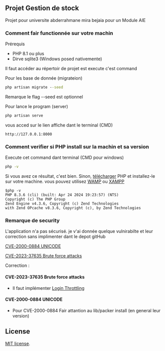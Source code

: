 ## Projet Gestion de stock

Projet pour universite abderrahmane mira bejaia pour un Module AIE

### Comment fair functionnée sur votre machin

Prérequis
 - PHP 8.1 ou plus
 - Dirve sqlite3 (Windows posed nativemente) 

Il faut accéder au répertoir de projet est execute c'est command

Pour les base de donnée (migrateion)

``` cmd
php artisan migrate --seed
```

Remarque le flag --seed est optionnel

Pour lance le program (server)

``` cmd
php artisan serve
```

vous acced sur le lien affiche dant le terminal (CMD)

``` url
http://127.0.0.1:8000
```

### Comment verifier si PHP install sur la machin et sa version

Execute cet command dant terminal (CMD pour windows)

``` cmd
php -v
```

Si vous avez ce résultat, c'est bien. Sinon, [télécharger](https://www.php.net/downloads.php 'PHP') PHP et installez-le sur votre machine.
vous pouvez utilisez [WAMP](https://www.wampserver.com/ 'Wamp') ou [XAMPP](https://www.apachefriends.org/fr/ 'XAMPP')

```
$php -v
PHP 8.3.6 (cli) (built: Apr 24 2024 19:23:57) (NTS)
Copyright (c) The PHP Group
Zend Engine v4.3.6, Copyright (c) Zend Technologies
with Zend OPcache v8.3.6, Copyright (c), by Zend Technologies
```

### Remarque de security
L'application n'a pas sécurisé. je v'ai donnée quelque vulnirabilte et leur correction sans implimenter dant le depot gitHub

[CVE-2000-0884 UNICODE](https://nvd.nist.gov/vuln/detail/CVE-2000-0884 'unicode')

[CVE-2023-37635 Brute force attacks](https://nvd.nist.gov/vuln/detail/CVE-2023-37635 'login')

Correction : 

#### CVE-2023-37635 Brute force attacks
 - Il faut implémenter [Login Throttling](https://laravel.com/docs/5.7/authentication#login-throttling 'login_Throttling')

#### CVE-2000-0884 UNICODE

 - Pour CVE-2000-0884 Fair attantion au lib/packer install (en general leur version)


## License

[MIT license](https://opensource.org/licenses/MIT).
